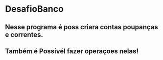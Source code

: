 # DesafioBanco  
##  Nesse programa é poss criara contas poupanças e correntes.
## Também é Possivél fazer operaçoes nelas!
